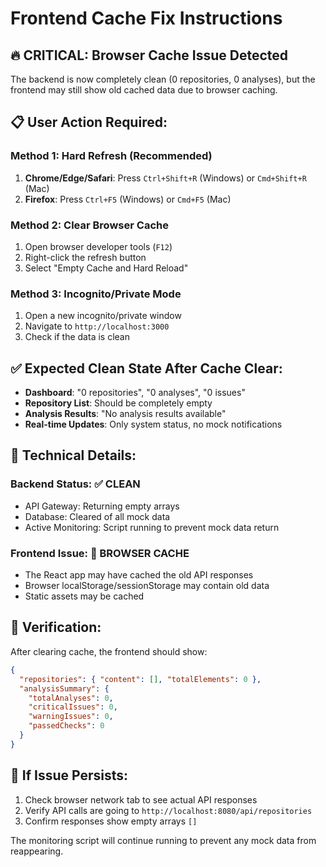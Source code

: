 # Frontend Cache Fix Instructions

## 🔥 CRITICAL: Browser Cache Issue Detected

The backend is now completely clean (0 repositories, 0 analyses), but the frontend may still show old cached data due to browser caching.

## 📋 User Action Required:

### Method 1: Hard Refresh (Recommended)
1. **Chrome/Edge/Safari**: Press `Ctrl+Shift+R` (Windows) or `Cmd+Shift+R` (Mac)
2. **Firefox**: Press `Ctrl+F5` (Windows) or `Cmd+F5` (Mac)

### Method 2: Clear Browser Cache
1. Open browser developer tools (`F12`)
2. Right-click the refresh button
3. Select "Empty Cache and Hard Reload"

### Method 3: Incognito/Private Mode
1. Open a new incognito/private window
2. Navigate to `http://localhost:3000`
3. Check if the data is clean

## ✅ Expected Clean State After Cache Clear:

- **Dashboard**: "0 repositories", "0 analyses", "0 issues"
- **Repository List**: Should be completely empty
- **Analysis Results**: "No analysis results available"
- **Real-time Updates**: Only system status, no mock notifications

## 🔧 Technical Details:

### Backend Status: ✅ CLEAN
- API Gateway: Returning empty arrays
- Database: Cleared of all mock data
- Active Monitoring: Script running to prevent mock data return

### Frontend Issue: 🔄 BROWSER CACHE
- The React app may have cached the old API responses
- Browser localStorage/sessionStorage may contain old data
- Static assets may be cached

## 🚀 Verification:

After clearing cache, the frontend should show:
```json
{
  "repositories": { "content": [], "totalElements": 0 },
  "analysisSummary": {
    "totalAnalyses": 0,
    "criticalIssues": 0,
    "warningIssues": 0,
    "passedChecks": 0
  }
}
```

## 📝 If Issue Persists:

1. Check browser network tab to see actual API responses
2. Verify API calls are going to `http://localhost:8080/api/repositories`
3. Confirm responses show empty arrays `[]`

The monitoring script will continue running to prevent any mock data from reappearing.